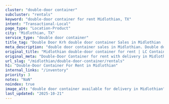 ```yaml
---
cluster: "double-door container"
subcluster: "rentals"
keyword: "double-door container for rent Midlothian, TX"
intent: "Transactional-Local"
page_type: "Location-Product"
city: "Midlothian, TX"
service_type: "double door container"
title_tag: "Double Door Krh double door container Sales in Midlothian | LC Container"
meta_description: "double door container sales in Midlothian. Double door containers for easy access. Fast delivery, competitive pricing. Serving double door container area. Quote ID: MEJ. Call (214) 524-4168 for your free quote today."
original_title: "Midlothian double-door container for rent | LC Container"
original_meta: "Double-Door Container for rent with delivery in Midlothian, TX. LC Container — local Since 2003. Get pricing today."
url_slug: "/midlothian/double-door-container/rentals"
h1: "Double-Door Container For Rent in Midlothian"
internal_links: "/inventory"
priority: 3
notes: "NaN"
noindex: true
image_alt: "double door container available for delivery in Midlothian"
last_updated: "2025-10-21"
---
```


<!-- TODO: Add unique city/inventory copy, images, and internal links here. -->
